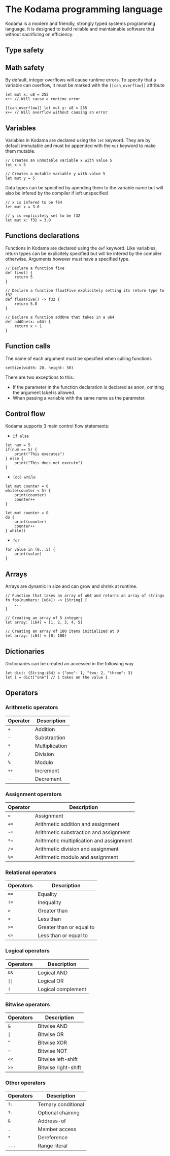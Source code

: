 # The Kodama programming language
Kodama is a modern and friendly, strongly typed systems programming language. It is designed to build reliable and maintainable software that without sacrificing on efficiency.

## Type safety


## Math safety
By default, integer overflows will cause runtime errors. To specify that a variable can overflow, it must be marked with the `[[can_overflow]]` attribute
```
let mut x: u8 = 255
x++ // Will cause a runtime error

[[can_overflow]] let mut y: u8 = 255
x++ // Will overflow without causing an error
```

## Variables
Variables in Kodama are declared using the `let` keyword. They are by default immutable and must be appended with the `mut` keyword to make them mutable.

```
// Creates an unmutable variable x with value 5
let x = 5

// Creates a mutable variable y with value 5
let mut y = 5
```

Data types can be specified by apending them to the variable name but will also be infered by the compiler if left unspecified
```
// x is infered to be f64
let mut x = 3.0

// y is explicitely set to be f32
let mut x: f32 = 3.0
```

## Functions declarations
Functions in Kodama are declared using the `def` keyword. Like variables, return types can be explicitely specified but will be infered by the compiler otherwise. Arguments however must have a specified type.
```
// Declare a function five
def five() {
    return 5
}

// Declare a function floatFive explicitely setting its return type to f32
def floatFive() -> f32 {
    return 5.0
}

// Declare a function addOne that takes in a u64
def addOne(x: u64) {
    return x + 1
}
```

## Function calls
The name of each argument must be specified when calling functions
```
setSize(width: 20, height: 50)
```
There are two exceptions to this:
- If the parameter in the function declaration is declared as anon, omitting the argument label is allowed.
- When passing a variable with the same name as the parameter.

## Control flow
Kodama supports 3 main control flow statements:

- `if else`
```
let num = 5
if(num == 5) {
    print("This executes")
} else {
    print("This does not execute")
}
```

- `(do) while`
```
let mut counter = 0
while(counter < 5) {
    print(counter)
    counter++
}

let mut counter = 0
do {
    print(counter)
    counter++
} while()
```

- `for`
```
for value in (0...5) {
    print(value)
}
```

## Arrays
Arrays are dynamic in size and can grow and shrink at runtime.

```
// Function that takes an array of u64 and returns an array of strings
fn foo(numbers: [u64]) -> [String] {
    ...
}

// Creating an array of 5 integers
let array: [i64] = [1, 2, 3, 4, 5] 

// Creating an array of 100 items initialized at 0
let array: [i64] = [0; 100]
```

## Dictionaries
Dictionaries can be created an accessed in the following way

```
let dict: {String:i64} = {"one": 1, "two: 2, "three": 3}
let i = dict["one"] // i takes on the value 1
```


## Operators

### Arithmetic operators
| Operator | Description    |
| -------- | -------------- |
| `+`      | Addition       |
| `-`      | Substraction   |
| `*`      | Multiplication |
| `/`      | Division       |
| `%`      | Modulo         |
| `++`     | Increment      |
| `--`     | Decrement      |


### Assignment operators
| Operator | Description |
| --- | --- |
| `=` |  Assignment |
| `+=` | Arithmetic addition and assignment |
| `-=` |  Arithmetic substraction and assignment |
| `*=` |  Arithmetic multiplication and assignment |
| `/=` |  Arithmetic division and assignment |
| `%=` |  Arithmetic modulo and assignment |


### Relational operators
| Operators | Description |
| --- | --- |
| `==` | Equality |
| `!=` | Inequality |
| `>` | Greater than |
| `<` | Less than |
| `>=` | Greater than or equal to |
| `<=` | Less than or equal to |

### Logical operators
| Operators | Description |
| --- | --- |
| `&&` | Logical AND |
| `\|\|` | Logical OR |
| `!` | Logical complement |

### Bitwise operators
| Operators | Description |
| --- | --- |
| `&` | Bitwise AND |
| `\|` | Bitwise OR |
| `^` | Bitwise XOR |
| `~` | Bitwise NOT |
| `<<` | Bitwise left-shift |
| `>>` | Bitwise right-shift |

### Other operators
| Operators | Description |
| --- | --- |
| `?:` | Ternary conditional |
| `?.` | Optional chaining |
| `&` | Address-of |
| `.` | Member access |
| `*` | Dereference |
| `...` | Range literal |